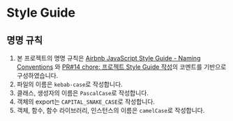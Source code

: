 # Style Guide

## 명명 규칙

1. 본 프로젝트의 명명
   규칙은 [Airbnb JavaScript Style Guide - Naming Conventions](https://github.com/airbnb/javascript#naming-conventions)
   와 [PR#14 chore: 프로젝트 Style Guide 작성](https://github.com/f-lab-edu/clone-toss-tech/pull/14)의 코멘트를
   기반으로 구성하였습니다.
2. 파일의 이름은 `kebab-case`로 작성합니다.
3. 클래스, 생성자의 이름은 `PascalCase`로 작성합니다.
4. 객체의 export는 `CAPITAL_SNAKE_CASE`로 작성합니다.
5. 객체, 함수, 함수 라이브러리, 인스턴스의 이름은 `camelCase`로 작성합니다.
